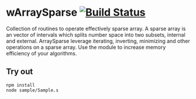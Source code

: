 
# wArraySparse [![Build Status](https://travis-ci.org/Wandalen/wArraySparse.svg?branch=master)](https://travis-ci.org/Wandalen/wArraySparse)

Collection of routines to operate effectively sparse array. A sparse array is an vector of intervals which splits number space into two subsets, internal and external. ArraySparse leverage iterating, inverting, minimizing and other operations on a sparse array. Use the module to increase memory efficiency of your algorithms.

## Try out
```
npm install
node sample/Sample.s
```


























































